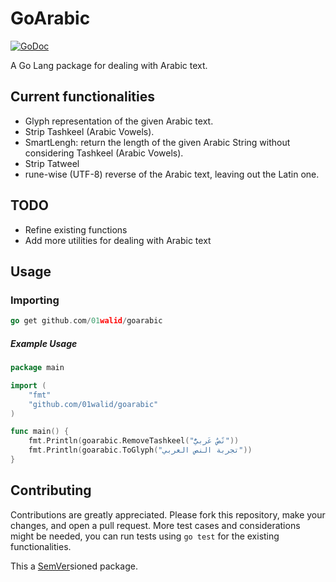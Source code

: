 
# GoArabic
[![GoDoc](https://godoc.org/github.com/amrojjeh/goarabic?status.svg)](https://godoc.org/github.com/amrojjeh/goarabic)

A Go Lang package for dealing with Arabic text.

## Current functionalities
- Glyph representation of the given Arabic text.
- Strip Tashkeel (Arabic Vowels).
- SmartLengh: return the length of the given Arabic String without considering Tashkeel (Arabic Vowels).
- Strip Tatweel
- rune-wise (UTF-8) reverse of the Arabic text, leaving out the Latin one.

## TODO
- Refine existing functions
- Add more utilities for dealing with Arabic text

## Usage

### Importing
```go
go get github.com/01walid/goarabic
```
##### Example Usage
```go
package main

import (
    "fmt"
    "github.com/01walid/goarabic"
)

func main() {
    fmt.Println(goarabic.RemoveTashkeel("نًصٌ عَربيُّ"))
    fmt.Println(goarabic.ToGlyph("تجربة النص العربي"))
}

```

## Contributing
Contributions are greatly appreciated. Please fork this repository, make your changes, and open a pull request. More test cases and considerations might be needed, you can run tests using `go test` for the existing functionalities.

This a [SemVer](http://semver.org/)sioned package.

